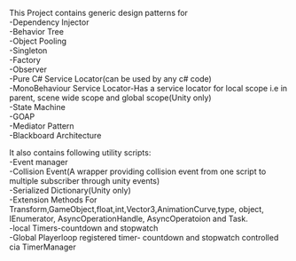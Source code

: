 This Project contains generic design patterns for </br>
-Dependency Injector</br>
-Behavior Tree</br>
-Object Pooling</br>
-Singleton</br>
-Factory</br>
-Observer</br>
-Pure C# Service Locator(can be used by any c# code)</br>
-MonoBehaviour Service Locator-Has a service locator for local scope i.e in parent, scene wide scope and global scope(Unity only)</br>
-State Machine</br>
-GOAP</br>
-Mediator Pattern</br>
-Blackboard Architecture</br>

It also contains following utility scripts:</br>
-Event manager</br>
-Collision Event(A wrapper providing collision event from one script to multiple subscriber through unity events)</br>
-Serialized Dictionary(Unity only)</br>
-Extension Methods For Transform,GameObject,float,int,Vector3,AnimationCurve,type, object, IEnumerator, AsyncOperationHandle<T>, AsyncOperatoion and Task.</br>
-local Timers-countdown and stopwatch</br>
-Global Playerloop registered timer- countdown and stopwatch controlled cia TimerManager</br>
